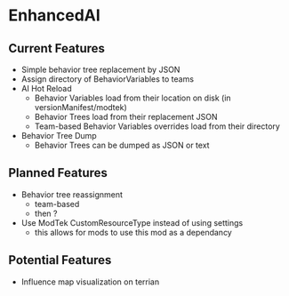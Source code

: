 # EnhancedAI

## Current Features

* Simple behavior tree replacement by JSON
* Assign directory of BehaviorVariables to teams
* AI Hot Reload
  * Behavior Variables load from their location on disk (in versionManifest/modtek)
  * Behavior Trees load from their replacement JSON
  * Team-based Behavior Variables overrides load from their directory
* Behavior Tree Dump
  * Behavior Trees can be dumped as JSON or text

## Planned Features

* Behavior tree reassignment
    * team-based
    * then ?
* Use ModTek CustomResourceType instead of using settings
  * this allows for mods to use this mod as a dependancy

## Potential Features

* Influence map visualization on terrian
